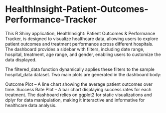 # HealthInsight-Patient-Outcomes-Performance-Tracker

This R Shiny application, HealthInsight: Patient Outcomes & Performance Tracker, is designed to visualize healthcare data, allowing users to explore patient outcomes and treatment performance across different hospitals. The dashboard provides a sidebar with filters, including date range, hospital, treatment, age range, and gender, enabling users to customize the data displayed.

The filtered_data function dynamically applies these filters to the sample hospital_data dataset. Two main plots are generated in the dashboard body:

Outcome Plot – A line chart showing the average patient outcomes over time.
Success Rate Plot – A bar chart displaying success rates for each treatment.
The dashboard relies on ggplot2 for static visualizations and dplyr for data manipulation, making it interactive and informative for healthcare data analysis.
